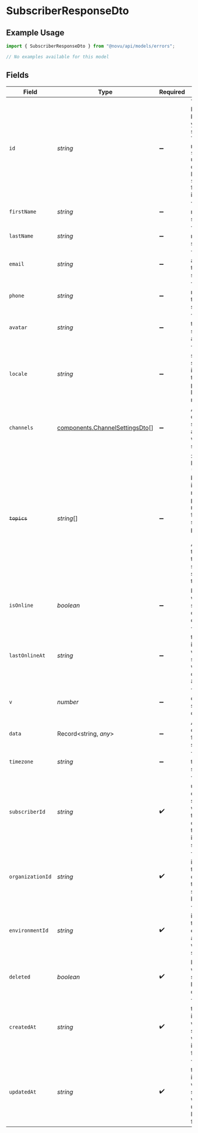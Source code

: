 # SubscriberResponseDto

## Example Usage

```typescript
import { SubscriberResponseDto } from "@novu/api/models/errors";

// No examples available for this model
```

## Fields

| Field                                                                                                                                                                             | Type                                                                                                                                                                              | Required                                                                                                                                                                          | Description                                                                                                                                                                       |
| --------------------------------------------------------------------------------------------------------------------------------------------------------------------------------- | --------------------------------------------------------------------------------------------------------------------------------------------------------------------------------- | --------------------------------------------------------------------------------------------------------------------------------------------------------------------------------- | --------------------------------------------------------------------------------------------------------------------------------------------------------------------------------- |
| `id`                                                                                                                                                                              | *string*                                                                                                                                                                          | :heavy_minus_sign:                                                                                                                                                                | The internal ID generated by Novu for your subscriber. This ID does not match the `subscriberId` used in your queries. Refer to `subscriberId` for that identifier.               |
| `firstName`                                                                                                                                                                       | *string*                                                                                                                                                                          | :heavy_minus_sign:                                                                                                                                                                | The first name of the subscriber.                                                                                                                                                 |
| `lastName`                                                                                                                                                                        | *string*                                                                                                                                                                          | :heavy_minus_sign:                                                                                                                                                                | The last name of the subscriber.                                                                                                                                                  |
| `email`                                                                                                                                                                           | *string*                                                                                                                                                                          | :heavy_minus_sign:                                                                                                                                                                | The email address of the subscriber.                                                                                                                                              |
| `phone`                                                                                                                                                                           | *string*                                                                                                                                                                          | :heavy_minus_sign:                                                                                                                                                                | The phone number of the subscriber.                                                                                                                                               |
| `avatar`                                                                                                                                                                          | *string*                                                                                                                                                                          | :heavy_minus_sign:                                                                                                                                                                | The URL of the subscriber's avatar image.                                                                                                                                         |
| `locale`                                                                                                                                                                          | *string*                                                                                                                                                                          | :heavy_minus_sign:                                                                                                                                                                | The locale setting of the subscriber, indicating their preferred language or region.                                                                                              |
| `channels`                                                                                                                                                                        | [components.ChannelSettingsDto](../../models/components/channelsettingsdto.md)[]                                                                                                  | :heavy_minus_sign:                                                                                                                                                                | An array of channel settings associated with the subscriber.                                                                                                                      |
| ~~`topics`~~                                                                                                                                                                      | *string*[]                                                                                                                                                                        | :heavy_minus_sign:                                                                                                                                                                | : warning: ** DEPRECATED **: This will be removed in a future release, please migrate away from it as soon as possible.<br/><br/>An array of topics that the subscriber is subscribed to. |
| `isOnline`                                                                                                                                                                        | *boolean*                                                                                                                                                                         | :heavy_minus_sign:                                                                                                                                                                | Indicates whether the subscriber is currently online.                                                                                                                             |
| `lastOnlineAt`                                                                                                                                                                    | *string*                                                                                                                                                                          | :heavy_minus_sign:                                                                                                                                                                | The timestamp indicating when the subscriber was last online, in ISO 8601 format.                                                                                                 |
| `v`                                                                                                                                                                               | *number*                                                                                                                                                                          | :heavy_minus_sign:                                                                                                                                                                | The version of the subscriber document.                                                                                                                                           |
| `data`                                                                                                                                                                            | Record<string, *any*>                                                                                                                                                             | :heavy_minus_sign:                                                                                                                                                                | Additional custom data for the subscriber                                                                                                                                         |
| `timezone`                                                                                                                                                                        | *string*                                                                                                                                                                          | :heavy_minus_sign:                                                                                                                                                                | Timezone of the subscriber                                                                                                                                                        |
| `subscriberId`                                                                                                                                                                    | *string*                                                                                                                                                                          | :heavy_check_mark:                                                                                                                                                                | The identifier used to create this subscriber, which typically corresponds to the user ID in your system.                                                                         |
| `organizationId`                                                                                                                                                                  | *string*                                                                                                                                                                          | :heavy_check_mark:                                                                                                                                                                | The unique identifier of the organization to which the subscriber belongs.                                                                                                        |
| `environmentId`                                                                                                                                                                   | *string*                                                                                                                                                                          | :heavy_check_mark:                                                                                                                                                                | The unique identifier of the environment associated with this subscriber.                                                                                                         |
| `deleted`                                                                                                                                                                         | *boolean*                                                                                                                                                                         | :heavy_check_mark:                                                                                                                                                                | Indicates whether the subscriber has been deleted.                                                                                                                                |
| `createdAt`                                                                                                                                                                       | *string*                                                                                                                                                                          | :heavy_check_mark:                                                                                                                                                                | The timestamp indicating when the subscriber was created, in ISO 8601 format.                                                                                                     |
| `updatedAt`                                                                                                                                                                       | *string*                                                                                                                                                                          | :heavy_check_mark:                                                                                                                                                                | The timestamp indicating when the subscriber was last updated, in ISO 8601 format.                                                                                                |